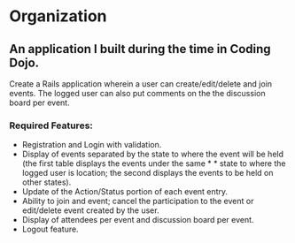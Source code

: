 # Organization 
## An application I built during the time in Coding Dojo.

Create a Rails application wherein a user can create/edit/delete and join events. The logged user can also put comments on the the discussion board per event.

### Required Features:

* Registration and Login with validation.
* Display of events separated by the state to where the event will be held (the first table displays the events under the same * * state to where the logged user is location; the second displays the events to be held on other states).
* Update of the Action/Status portion of each event entry.
* Ability to join and event; cancel the participation to the event or edit/delete event created by the user.
* Display of attendees per event and discussion board per event.
* Logout feature.
